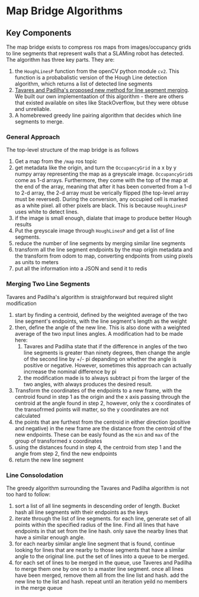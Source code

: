 # Map Bridge Algorithms

## Key Components

The map bridge exists to compress ros maps from images/occupancy grids to line segments that represent walls that a SLAMing robot has detected. The algorithm has three key parts. They are:

1. the `HoughLinesP` function from the openCV python module `cv2`. This function is a probabalistic version of the Hough Line detection algorithm, which returns a list of detected line segments
2. [Tavares and Padilha's proposed new method for line segment merging](https://pdfs.semanticscholar.org/0bc5/340216126591c39eb0eddb50465f08b44fa1.pdf?_ga=2.43722469.1905612132.1588881299-1546646111.1588881299). We built our own implementaation of this algorithm - there are others that existed available on sites like StackOverflow, but they were obtuse and unreliable.
3. A homebrewed greedy line pairing algorithm that decides which line segments to merge.

### General Approach

The top-level structure of the map bridge is as follows

1. Get a map from the `/map` ros topic
2. get metadata like the origin, and turn the `OccupancyGrid` in a x by y numpy array representing the map as a greyscale image. `OccupancyGrid`s come as 1-d arrays. Furthermore, they come with the top of the map at the end of the array, meaning that after it has been converted from a 1-d to 2-d array, the 2-d array must be verically flipped (the top-level array must be reversed). During the conversion, any occupied cell is marked as a white pixel. all other pixels are black. This is because `HoughLinesP` uses white to detect lines.
3. if the image is small enough, dialate that image to produce better Hough results
4. Put the greyscale image through `HoughLinesP` and get a list of line segments.
5. reduce the number of line segments by merging similar line segments
6. transform all the line segment endpoints by the map origin metadata and the transform from odom to map, converting endpoints from using pixels as units to meters
7. put all the information into a JSON and send it to redis

### Merging Two Line Segments

Tavares and Padilha's algorithm is straighforward but required slight modification

1. start by finding a centroid, defined by the weighted average of the two line segment's endpoints, with the line segment's length as the weight
2. then, define the angle of the new line. This is also done with a weighted average of the two input lines angles. A modification had to be made here:
    1. Tavares and Padilha state that if the difference in angles of the two line segments is greater than ninety degrees, then change the angle of the second line by +/- pi depanding on whether the angle is positive or negative. However, sometimes this approach can actually incrrease the nominal difference by pi
    2. the modification made is to always subtract pi from the larger of the two angles, with always produces the desired result.
3. Transform the coordinates of the endpoints to a new frame, with the centroid found in step 1 as the origin and the x axis passing through the centroid at the angle found in step 2, however, only the x coordinates of the transofrmed points will matter, so the y coordinates are not calculated
4. the points that are furthest from the centroid in either direction (positive and negative) in the new frame are the distance from the centroid of the new endpoints. These can be easly found as the `min` and `max` of the group of transformed x coordinates
5. using the distances found in step 4, the centroid from step 1 and the angle from step 2, find the new endpoints
6. return the new line segment

### Line Consolodation

The greedy algorithm surrounding the Tavares and Padilha algorithm is not too hard to follow:

1. sort a list of all line segments in descending order of length. Bucket hash all line segments with their endpoints as the keys
2. iterate through the list of line segments. for each line, generate set of all points within the specified radius of the line. Find all lines that have endpoints in that set from the line hash. only save the nearby lines that have a similar enough angle.
3. for each nearby similar angle line segment that is found, continue looking for lines that are nearby to those segments that have a similar angle to the original line. put the set of lines into a queue to be merged.
4. for each set of lines to be merged in the queue, use Taveres and Padilha to merge them one by one on to a master line segment. once all lines have been merged, remove them all from the line list and hash. add the new line to the list and hash.
repeat until an iteration yeild no members in the merge queue
